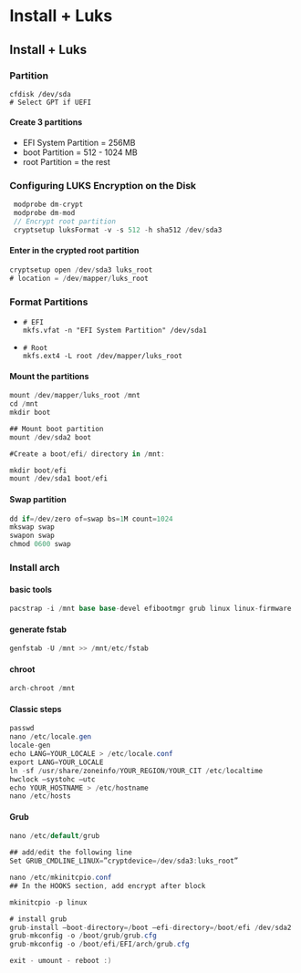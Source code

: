 # Install + Luks

## Install + Luks

### Partition 

```text
cfdisk /dev/sda
# Select GPT if UEFI
```

#### Create 3 partitions

* EFI System Partition = 256MB
* boot Partition = 512 - 1024 MB
* root Partition = the rest

### Configuring LUKS Encryption on the Disk

```csharp
 modprobe dm-crypt
 modprobe dm-mod
 // Encrypt root partition
 cryptsetup luksFormat -v -s 512 -h sha512 /dev/sda3
```

#### Enter in the crypted root partition

```csharp
cryptsetup open /dev/sda3 luks_root
# location = /dev/mapper/luks_root
```

### Format Partitions

* ```text
  # EFI
  mkfs.vfat -n "EFI System Partition" /dev/sda1
  ```
* ```text
  # Root
  mkfs.ext4 -L root /dev/mapper/luks_root
  ```

#### Mount the partitions

```csharp
mount /dev/mapper/luks_root /mnt
cd /mnt
mkdir boot

## Mount boot partition
mount /dev/sda2 boot

#Create a boot/efi/ directory in /mnt:

mkdir boot/efi
mount /dev/sda1 boot/efi
```

#### Swap partition

```csharp
dd if=/dev/zero of=swap bs=1M count=1024
mkswap swap
swapon swap
chmod 0600 swap
```

### Install arch

#### basic tools

```csharp
pacstrap -i /mnt base base-devel efibootmgr grub linux linux-firmware
```

#### generate **fstab**

```csharp
genfstab -U /mnt >> /mnt/etc/fstab
```

#### chroot

```csharp
arch-chroot /mnt
```

#### Classic steps

```csharp
passwd
nano /etc/locale.gen
locale-gen
echo LANG=YOUR_LOCALE > /etc/locale.conf
export LANG=YOUR_LOCALE
ln -sf /usr/share/zoneinfo/YOUR_REGION/YOUR_CIT /etc/localtime
hwclock –systohc –utc
echo YOUR_HOSTNAME > /etc/hostname
nano /etc/hosts
```

#### Grub

```csharp
nano /etc/default/grub

## add/edit the following line
Set GRUB_CMDLINE_LINUX=”cryptdevice=/dev/sda3:luks_root”

nano /etc/mkinitcpio.conf
## In the HOOKS section, add encrypt after block

mkinitcpio -p linux

# install grub 
grub-install –boot-directory=/boot –efi-directory=/boot/efi /dev/sda2
grub-mkconfig -o /boot/grub/grub.cfg
grub-mkconfig -o /boot/efi/EFI/arch/grub.cfg

exit - umount - reboot :)
```



